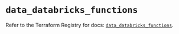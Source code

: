 # `data_databricks_functions`

Refer to the Terraform Registry for docs: [`data_databricks_functions`](https://registry.terraform.io/providers/databricks/databricks/1.83.0/docs/data-sources/functions).
